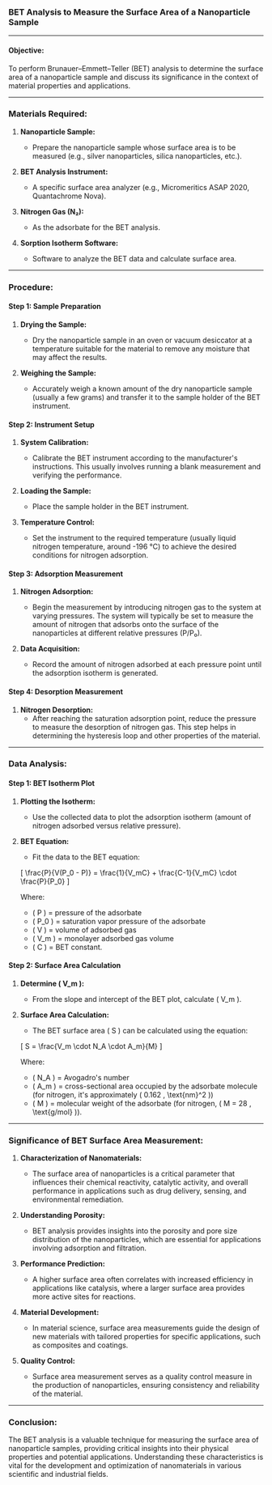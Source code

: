 ### BET Analysis to Measure the Surface Area of a Nanoparticle Sample

---

#### Objective:
To perform Brunauer–Emmett–Teller (BET) analysis to determine the surface area of a nanoparticle sample and discuss its significance in the context of material properties and applications.

---

### Materials Required:
1. **Nanoparticle Sample:**
   - Prepare the nanoparticle sample whose surface area is to be measured (e.g., silver nanoparticles, silica nanoparticles, etc.).

2. **BET Analysis Instrument:**
   - A specific surface area analyzer (e.g., Micromeritics ASAP 2020, Quantachrome Nova).

3. **Nitrogen Gas (N₂):**
   - As the adsorbate for the BET analysis.

4. **Sorption Isotherm Software:**
   - Software to analyze the BET data and calculate surface area.

---

### Procedure:

#### Step 1: Sample Preparation
1. **Drying the Sample:**
   - Dry the nanoparticle sample in an oven or vacuum desiccator at a temperature suitable for the material to remove any moisture that may affect the results.

2. **Weighing the Sample:**
   - Accurately weigh a known amount of the dry nanoparticle sample (usually a few grams) and transfer it to the sample holder of the BET instrument.

#### Step 2: Instrument Setup
1. **System Calibration:**
   - Calibrate the BET instrument according to the manufacturer's instructions. This usually involves running a blank measurement and verifying the performance.

2. **Loading the Sample:**
   - Place the sample holder in the BET instrument.

3. **Temperature Control:**
   - Set the instrument to the required temperature (usually liquid nitrogen temperature, around -196 °C) to achieve the desired conditions for nitrogen adsorption.

#### Step 3: Adsorption Measurement
1. **Nitrogen Adsorption:**
   - Begin the measurement by introducing nitrogen gas to the system at varying pressures. The system will typically be set to measure the amount of nitrogen that adsorbs onto the surface of the nanoparticles at different relative pressures (P/P₀).

2. **Data Acquisition:**
   - Record the amount of nitrogen adsorbed at each pressure point until the adsorption isotherm is generated.

#### Step 4: Desorption Measurement
1. **Nitrogen Desorption:**
   - After reaching the saturation adsorption point, reduce the pressure to measure the desorption of nitrogen gas. This step helps in determining the hysteresis loop and other properties of the material.

---

### Data Analysis:

#### Step 1: BET Isotherm Plot
1. **Plotting the Isotherm:**
   - Use the collected data to plot the adsorption isotherm (amount of nitrogen adsorbed versus relative pressure).

2. **BET Equation:**
   - Fit the data to the BET equation:

   \[
   \frac{P}{V(P_0 - P)} = \frac{1}{V_mC} + \frac{C-1}{V_mC} \cdot \frac{P}{P_0}
   \]

   Where:
   - \( P \) = pressure of the adsorbate
   - \( P_0 \) = saturation vapor pressure of the adsorbate
   - \( V \) = volume of adsorbed gas
   - \( V_m \) = monolayer adsorbed gas volume
   - \( C \) = BET constant.

#### Step 2: Surface Area Calculation
1. **Determine \( V_m \):**
   - From the slope and intercept of the BET plot, calculate \( V_m \).

2. **Surface Area Calculation:**
   - The BET surface area \( S \) can be calculated using the equation:

   \[
   S = \frac{V_m \cdot N_A \cdot A_m}{M}
   \]

   Where:
   - \( N_A \) = Avogadro's number
   - \( A_m \) = cross-sectional area occupied by the adsorbate molecule (for nitrogen, it's approximately \( 0.162 \, \text{nm}^2 \))
   - \( M \) = molecular weight of the adsorbate (for nitrogen, \( M = 28 \, \text{g/mol} \)).

---

### Significance of BET Surface Area Measurement:

1. **Characterization of Nanomaterials:**
   - The surface area of nanoparticles is a critical parameter that influences their chemical reactivity, catalytic activity, and overall performance in applications such as drug delivery, sensing, and environmental remediation.

2. **Understanding Porosity:**
   - BET analysis provides insights into the porosity and pore size distribution of the nanoparticles, which are essential for applications involving adsorption and filtration.

3. **Performance Prediction:**
   - A higher surface area often correlates with increased efficiency in applications like catalysis, where a larger surface area provides more active sites for reactions.

4. **Material Development:**
   - In material science, surface area measurements guide the design of new materials with tailored properties for specific applications, such as composites and coatings.

5. **Quality Control:**
   - Surface area measurement serves as a quality control measure in the production of nanoparticles, ensuring consistency and reliability of the material.

---

### Conclusion:
The BET analysis is a valuable technique for measuring the surface area of nanoparticle samples, providing critical insights into their physical properties and potential applications. Understanding these characteristics is vital for the development and optimization of nanomaterials in various scientific and industrial fields.